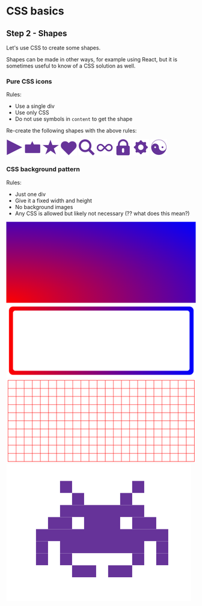 # CSS basics

## Step 2 - Shapes

Let's use CSS to create some shapes.

Shapes can be made in other ways, for example using React, but it is sometimes useful to know of a CSS solution as well. 

### Pure CSS icons

Rules:

- Use a single div
- Use only CSS
- Do not use symbols in `content` to get the shape

Re-create the following shapes with the above rules:

<img src="/assets/caret.png" width="44px" alt="A caret">
<img src="/assets/bubble.png" width="44px" alt="A chat bubble">
<img src="/assets/star.png" width="44px" alt="A star">
<img src="/assets/heart.png" width="44px" alt="A heart">
<img src="/assets/mglas.png" width="44px" alt="A magnifying glass">
<img src="/assets/infinity.png" width="44px" alt="An infinity symbol">
<img src="/assets/lock.png" width="44px" alt="a lock">
<img src="/assets/cogwheel.png" width="44px" alt="A cogwheel">
<img src="/assets/yinyang.png" width="44px" alt="The yin yang symbol">

### CSS background pattern

Rules:

- Just one div
- Give it a fixed width and height
- No background images
- Any CSS is allowed but likely not necessary (?? what does this mean?)

<img src="/assets/gradient.png" alt="Gradient">
<img src="/assets/gradient-border.png" alt="Gradient border">
<img src="/assets/grid.png" alt="A grid">
<img src="/assets/space-invaders.png" alt="Space invaders">

